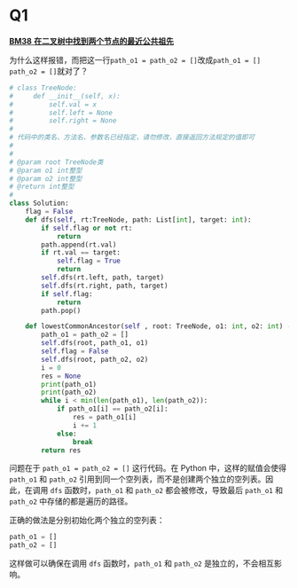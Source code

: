 # Q1

[**BM38** **在二叉树中找到两个节点的最近公共祖先**](https://www.nowcoder.com/practice/e0cc33a83afe4530bcec46eba3325116?tpId=295&tags=&title=&difficulty=0&judgeStatus=0&rp=0&sourceUrl=%2Fexam%2Foj)

为什么这样报错，而把这一行`path_o1 = path_o2 = []`改成`path_o1 = []  path_o2 = []`就对了？ 

```python
# class TreeNode:
#     def __init__(self, x):
#         self.val = x
#         self.left = None
#         self.right = None
#
# 代码中的类名、方法名、参数名已经指定，请勿修改，直接返回方法规定的值即可
#
# 
# @param root TreeNode类 
# @param o1 int整型 
# @param o2 int整型 
# @return int整型
#
class Solution:
    flag = False
    def dfs(self, rt:TreeNode, path: List[int], target: int):
        if self.flag or not rt:
            return
        path.append(rt.val)
        if rt.val == target:
            self.flag = True
            return
        self.dfs(rt.left, path, target)
        self.dfs(rt.right, path, target)
        if self.flag:
            return
        path.pop()

    def lowestCommonAncestor(self , root: TreeNode, o1: int, o2: int) -> int:
        path_o1 = path_o2 = []
        self.dfs(root, path_o1, o1)
        self.flag = False
        self.dfs(root, path_o2, o2)
        i = 0
        res = None
        print(path_o1)
        print(path_o2)
        while i < min(len(path_o1), len(path_o2)):
            if path_o1[i] == path_o2[i]:
                res = path_o1[i]
                i += 1
            else:
                break
        return res
```



问题在于 `path_o1 = path_o2 = []` 这行代码。在 Python 中，这样的赋值会使得 `path_o1` 和 `path_o2` 引用到同一个空列表，而不是创建两个独立的空列表。因此，在调用 `dfs` 函数时，`path_o1` 和 `path_o2` 都会被修改，导致最后 `path_o1` 和 `path_o2` 中存储的都是遍历的路径。

正确的做法是分别初始化两个独立的空列表：

```python
path_o1 = []
path_o2 = []
```

这样做可以确保在调用 `dfs` 函数时，`path_o1` 和 `path_o2` 是独立的，不会相互影响。